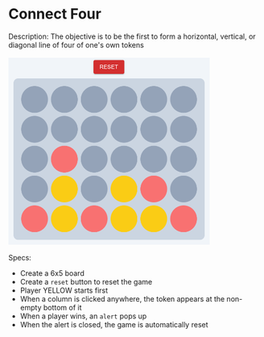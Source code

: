 # Connect Four
Description: The objective is to be the first to form a horizontal, vertical, or diagonal line of four of one's own tokens
<br/>
<br/>
<img src="https://github.com/michimochi25/6080-Exam-Practice/blob/main/connect-four/public/Screenshot%202024-11-29%20152716.png" width="400px"/>

Specs:
- Create a 6x5 board
- Create a `reset` button to reset the game
- Player YELLOW starts first
- When a column is clicked anywhere, the token appears at the non-empty bottom of it
- When a player wins, an `alert` pops up
- When the alert is closed, the game is automatically reset

